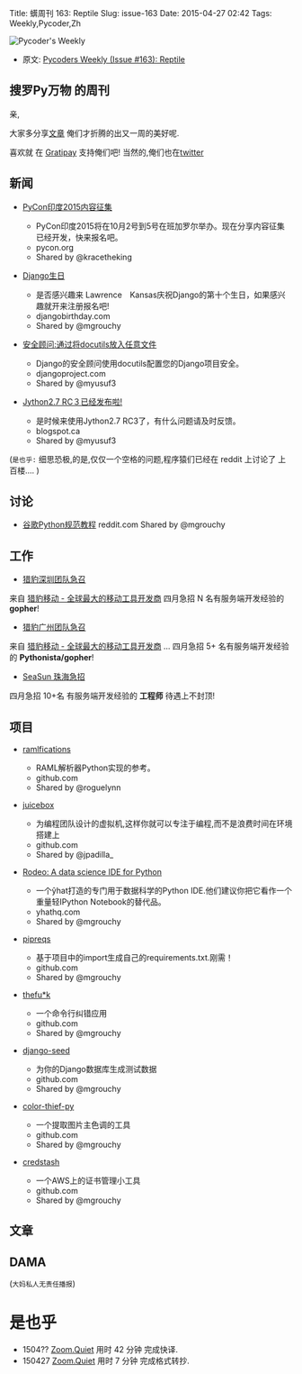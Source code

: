 Title: 蠎周刊 163: Reptile
Slug: issue-163
Date: 2015-04-27 02:42
Tags: Weekly,Pycoder,Zh 


![Pycoder's Weekly](https://gallery.mailchimp.com/9735795484d2e4c204da82a29/images/Image_202014_01_22_20at_2010.45.04_20AM9789bf.png)


- 原文: [Pycoders Weekly (Issue #163): Reptile](http://us4.campaign-archive1.com/?u=9735795484d2e4c204da82a29&id=b7fdecf11e&e=889f3f6a05)

##  搜罗Py万物 的周刊

亲,



大家多分享[文章](http://pycoders.com/submissions/) 
俺们才折腾的出又一周的美好呢.

喜欢就
在 [Gratipay](https://www.gratipay.com/PycodersWeekly)
支持俺们吧!
当然的,俺们也在[twitter](http://www.twitter.com/pycoders)


## 新闻

- [PyCon印度2015内容征集](https://in.pycon.org/cfp/pycon-india-2015/proposals/)  
    -   PyCon印度2015将在10月2号到5号在班加罗尔举办。现在分享内容征集已经开发，快来报名吧。　　
    -   pycon.org
    -   Shared by @kracetheking
 

- [Django生日](https://djangobirthday.com/)  
    -   是否感兴趣来 Lawrence　Kansas庆祝Django的第十个生日，如果感兴趣就开来注册报名吧!
    -   djangobirthday.com
    -   Shared by @mgrouchy
 

- [安全顾问:通过将docutils放入任意文件](https://www.djangoproject.com/weblog/2015/apr/21/docutils-security-advisory/)
    - Django的安全顾问使用docutils配置您的Django项目安全。
    -   djangoproject.com
    -   Shared by @myusuf3
 

- [Jython2.7 RC３已经发布啦!](http://fwierzbicki.blogspot.ca/2015/04/jython-27-release-candidate-3-available.html)
    -   是时候来使用Jython2.7 RC3了，有什么问题请及时反馈。
    -   blogspot.ca
    -   Shared by @myusuf3


(`是也乎:`
细思恐极,的是,仅仅一个空格的问题,程序猿们已经在 reddit 上讨论了
上百楼....
)


## 讨论

- [谷歌Python规范教程](http://www.reddit.com/r/Python/comments/33gg02/google_python_style_guide/)
reddit.com
Shared by @mgrouchy

## 工作


- [猎豹深圳团队急召](https://github.com/cheetahmobile/CMBM/wiki/BmSzHr)

来自 [猎豹移动 - 全球最大的移动工具开发商](http://www.cmcm.com/zh-cn/cm-backup/) 
四月急招 N 名有服务端开发经验的 **gopher**!


- [猎豹广州团队急召](https://github.com/cheetahmobile/CMBM/wiki/BmGzHr)

来自 [猎豹移动 - 全球最大的移动工具开发商](http://www.cmcm.com/zh-cn/cm-backup/) ...
四月急招 5+ 名有服务端开发经验的 **Pythonista/gopher**!

- [SeaSun 珠海急招](https://github.com/cheetahmobile/CMBM/wiki/SeaSunZh)

四月急招 10+名 有服务端开发经验的 **工程师** 待遇上不封顶!


## 项目


-   [ramlfications](https://github.com/spotify/ramlfications/)
    -   RAML解析器Python实现的参考。
    -   github.com
    -   Shared by @roguelynn
 

-   [juicebox](https://github.com/jpadilla/juicebox)
    -   为编程团队设计的虚拟机,这样你就可以专注于编程,而不是浪费时间在环境搭建上
    -   github.com
    -   Shared by @jpadilla_
 

-   [Rodeo: A data science IDE for Python](http://blog.yhathq.com/posts/introducing-rodeo.html)
    -   一个ŷhat打造的专门用于数据科学的Python IDE.他们建议你把它看作一个重量轻IPython Notebook的替代品。
    -   yhathq.com
    -   Shared by @mgrouchy
 

-   [pipreqs](https://github.com/bndr/pipreqs)
    -   基于项目中的import生成自己的requirements.txt.刚需！   
    -   github.com
    -   Shared by @mgrouchy
 

-   [thefu*k](https://github.com/nvbn/thefuck)
    -   一个命令行纠错应用
    -   github.com
    -   Shared by @mgrouchy
 

-   [django-seed](https://github.com/Brobin/django-seed)
    -   为你的Django数据库生成测试数据
    -   github.com
    -   Shared by @mgrouchy
 

-   [color-thief-py](https://github.com/fengsp/color-thief-py)
    -   一个提取图片主色调的工具
    -   github.com
    -   Shared by @mgrouchy
 

-   [credstash](https://github.com/LuminalOSS/credstash)
    -   一个AWS上的证书管理小工具
    -   github.com
    -   Shared by @mgrouchy



## 文章



## DAMA
(`大妈私人无责任播报`)



# 是也乎

- 1504?? [Zoom.Quiet](http://zoomquiet.org/) 用时 42 分钟 完成快译.
- 150427 [Zoom.Quiet](http://zoomquiet.org/) 用时 7 分钟 完成格式转抄.


